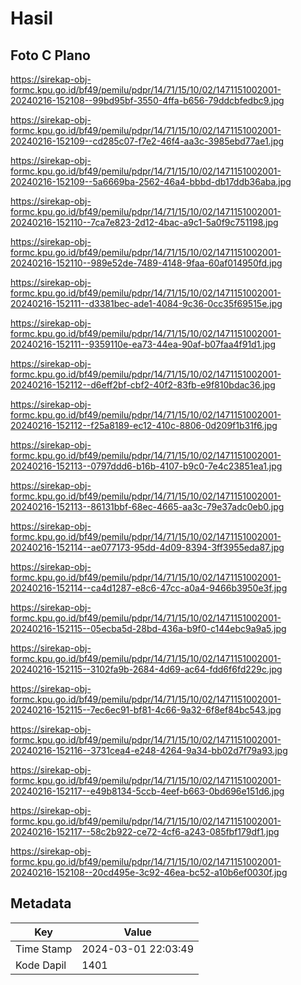 # Hasil

## Foto C Plano

https://sirekap-obj-formc.kpu.go.id/bf49/pemilu/pdpr/14/71/15/10/02/1471151002001-20240216-152108--99bd95bf-3550-4ffa-b656-79ddcbfedbc9.jpg

https://sirekap-obj-formc.kpu.go.id/bf49/pemilu/pdpr/14/71/15/10/02/1471151002001-20240216-152109--cd285c07-f7e2-46f4-aa3c-3985ebd77ae1.jpg

https://sirekap-obj-formc.kpu.go.id/bf49/pemilu/pdpr/14/71/15/10/02/1471151002001-20240216-152109--5a6669ba-2562-46a4-bbbd-db17ddb36aba.jpg

https://sirekap-obj-formc.kpu.go.id/bf49/pemilu/pdpr/14/71/15/10/02/1471151002001-20240216-152110--7ca7e823-2d12-4bac-a9c1-5a0f9c751198.jpg

https://sirekap-obj-formc.kpu.go.id/bf49/pemilu/pdpr/14/71/15/10/02/1471151002001-20240216-152110--989e52de-7489-4148-9faa-60af014950fd.jpg

https://sirekap-obj-formc.kpu.go.id/bf49/pemilu/pdpr/14/71/15/10/02/1471151002001-20240216-152111--d3381bec-ade1-4084-9c36-0cc35f69515e.jpg

https://sirekap-obj-formc.kpu.go.id/bf49/pemilu/pdpr/14/71/15/10/02/1471151002001-20240216-152111--9359110e-ea73-44ea-90af-b07faa4f91d1.jpg

https://sirekap-obj-formc.kpu.go.id/bf49/pemilu/pdpr/14/71/15/10/02/1471151002001-20240216-152112--d6eff2bf-cbf2-40f2-83fb-e9f810bdac36.jpg

https://sirekap-obj-formc.kpu.go.id/bf49/pemilu/pdpr/14/71/15/10/02/1471151002001-20240216-152112--f25a8189-ec12-410c-8806-0d209f1b31f6.jpg

https://sirekap-obj-formc.kpu.go.id/bf49/pemilu/pdpr/14/71/15/10/02/1471151002001-20240216-152113--0797ddd6-b16b-4107-b9c0-7e4c23851ea1.jpg

https://sirekap-obj-formc.kpu.go.id/bf49/pemilu/pdpr/14/71/15/10/02/1471151002001-20240216-152113--86131bbf-68ec-4665-aa3c-79e37adc0eb0.jpg

https://sirekap-obj-formc.kpu.go.id/bf49/pemilu/pdpr/14/71/15/10/02/1471151002001-20240216-152114--ae077173-95dd-4d09-8394-3ff3955eda87.jpg

https://sirekap-obj-formc.kpu.go.id/bf49/pemilu/pdpr/14/71/15/10/02/1471151002001-20240216-152114--ca4d1287-e8c6-47cc-a0a4-9466b3950e3f.jpg

https://sirekap-obj-formc.kpu.go.id/bf49/pemilu/pdpr/14/71/15/10/02/1471151002001-20240216-152115--05ecba5d-28bd-436a-b9f0-c144ebc9a9a5.jpg

https://sirekap-obj-formc.kpu.go.id/bf49/pemilu/pdpr/14/71/15/10/02/1471151002001-20240216-152115--3102fa9b-2684-4d69-ac64-fdd6f6fd229c.jpg

https://sirekap-obj-formc.kpu.go.id/bf49/pemilu/pdpr/14/71/15/10/02/1471151002001-20240216-152115--7ec6ec91-bf81-4c66-9a32-6f8ef84bc543.jpg

https://sirekap-obj-formc.kpu.go.id/bf49/pemilu/pdpr/14/71/15/10/02/1471151002001-20240216-152116--3731cea4-e248-4264-9a34-bb02d7f79a93.jpg

https://sirekap-obj-formc.kpu.go.id/bf49/pemilu/pdpr/14/71/15/10/02/1471151002001-20240216-152117--e49b8134-5ccb-4eef-b663-0bd696e151d6.jpg

https://sirekap-obj-formc.kpu.go.id/bf49/pemilu/pdpr/14/71/15/10/02/1471151002001-20240216-152117--58c2b922-ce72-4cf6-a243-085fbf179df1.jpg

https://sirekap-obj-formc.kpu.go.id/bf49/pemilu/pdpr/14/71/15/10/02/1471151002001-20240216-152108--20cd495e-3c92-46ea-bc52-a10b6ef0030f.jpg


## Metadata

| Key        | Value               |
| ---------- | ------------------- |
| Time Stamp | 2024-03-01 22:03:49 |
| Kode Dapil | 1401                |



